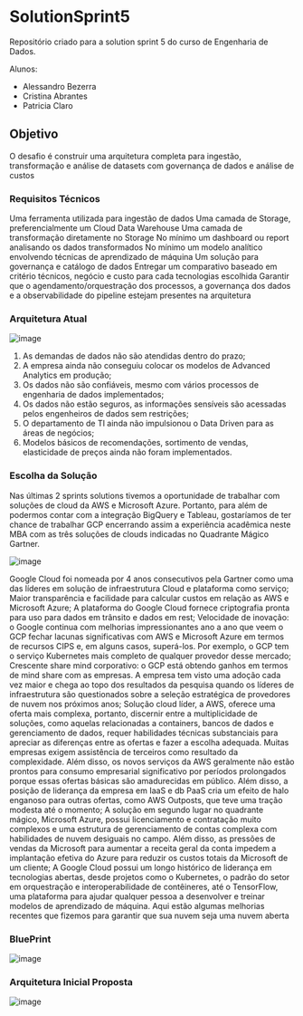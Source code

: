 # SolutionSprint5

Repositório criado para a solution sprint 5 do curso de Engenharia de Dados. 

Alunos:
* Alessandro Bezerra
* Cristina Abrantes
* Patricia Claro


## Objetivo
O desafio é construir uma arquitetura completa para ingestão, transformação e análise de datasets com governança de dados e análise de custos

### Requisitos Técnicos

Uma ferramenta  utilizada para ingestão de dados
Uma camada de Storage, preferencialmente um Cloud Data Warehouse
Uma camada de transformação diretamente no Storage
No mínimo um dashboard ou report analisando os dados transformados
No mínimo um modelo analítico envolvendo técnicas de aprendizado de máquina
Um solução para governança e catálogo de dados
Entregar um comparativo baseado em critério técnicos, negócio e custo para cada tecnologias escolhida
Garantir que o agendamento/orquestração dos processos, a governança dos dados e a observabilidade do pipeline estejam presentes na arquitetura


### Arquitetura Atual

![image](https://user-images.githubusercontent.com/97312034/174391753-e55b2f0f-76f0-4aef-b748-3f39217e91cc.png)

1. As demandas de dados não são atendidas dentro do prazo;
2. A empresa ainda não conseguiu colocar os modelos de Advanced Analytics em produção;
3. Os dados não são confiáveis, mesmo com vários processos de engenharia de dados implementados;
4. Os dados não estão seguros, as informações sensíveis são acessadas pelos engenheiros de dados sem restrições;
5. O departamento de TI ainda não impulsionou o Data Driven para as áreas de negócios;
6. Modelos básicos de recomendações, sortimento de vendas, elasticidade de preços ainda não foram implementados.  


### Escolha da Solução

Nas últimas 2 sprints solutions tivemos a oportunidade de trabalhar com soluções de cloud da AWS e Microsoft Azure. 
Portanto, para além de podermos contar com a integração BigQuery e Tableau, gostaríamos de ter chance de trabalhar GCP encerrando assim a experiência acadêmica neste MBA com as três soluções de clouds indicadas no Quadrante Mágico  Gartner. 

![image](https://user-images.githubusercontent.com/97312034/174391925-f7b4c98a-b287-4b4a-a955-d71cfdf6db11.png)


Google Cloud foi nomeada por 4 anos consecutivos pela Gartner como uma das líderes em solução de infraestrutura Cloud e plataforma como serviço;
Maior transparência e facilidade para calcular custos em relação as AWS e Microsoft Azure;
A plataforma do Google Cloud fornece criptografia pronta para uso para dados em trânsito e dados em rest;
Velocidade de inovação: o Google continua com melhorias impressionantes ano a ano que veem o GCP fechar lacunas significativas com AWS e Microsoft Azure em termos de recursos CIPS e, em alguns casos, superá-los. Por exemplo, o GCP tem o serviço Kubernetes mais completo de qualquer provedor desse mercado;
Crescente share mind corporativo: o GCP está obtendo ganhos em termos de mind share com as empresas. A empresa tem visto uma adoção cada vez maior e chega ao topo dos resultados da pesquisa quando os líderes de infraestrutura são questionados sobre a seleção estratégica de provedores de nuvem nos próximos anos;
Solução cloud líder, a AWS, oferece uma oferta mais complexa, portanto, discernir entre a multiplicidade de soluções, como aquelas relacionadas a containers, bancos de dados e gerenciamento de dados, requer habilidades técnicas substanciais para apreciar as diferenças entre as ofertas e fazer a escolha adequada. Muitas empresas exigem assistência de terceiros como resultado da complexidade. Além disso, os novos serviços da AWS geralmente não estão prontos para consumo empresarial significativo por períodos prolongados porque essas ofertas básicas são amadurecidas em público. Além disso, a posição de liderança da empresa em IaaS e db PaaS cria um efeito de halo enganoso para outras ofertas, como AWS Outposts, que teve uma tração modesta até o momento;
A solução em segundo lugar no quadrante mágico, Microsoft Azure, possui licenciamento e contratação muito complexos e uma estrutura de gerenciamento de contas complexa com habilidades de nuvem desiguais no campo. Além disso, as pressões de vendas da Microsoft para aumentar a receita geral da conta impedem a implantação efetiva do Azure para reduzir os custos totais da Microsoft de um cliente;
A Google Cloud possui um longo histórico de liderança em tecnologias abertas, desde projetos como o Kubernetes, o padrão do setor em orquestração e interoperabilidade de contêineres, até o TensorFlow, uma plataforma para ajudar qualquer pessoa a desenvolver e treinar modelos de aprendizado de máquina. Aqui estão algumas melhorias recentes que fizemos para garantir que sua nuvem seja uma nuvem aberta


### BluePrint

![image](https://user-images.githubusercontent.com/97312034/174392036-42be14d2-884a-4fdb-8518-4851c277c9d4.png)


### Arquitetura Inicial Proposta

![image](https://user-images.githubusercontent.com/97312034/174392098-10080083-0f0f-4ff5-ab06-73e4d9e72c10.png)


